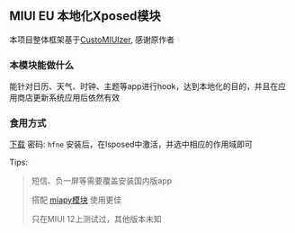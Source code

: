 ## MIUI EU 本地化Xposed模块
本项目整体框架基于[CustoMIUIzer](https://code.highspec.ru/Mikanoshi/CustoMIUIzer), 感谢原作者
### 本模块能做什么
能针对日历、天气、时钟、主题等app进行hook，达到本地化的目的，并且在应用商店更新系统应用后依然有效
### 食用方式
[下载](https://tpsx.lanzoui.com/b01zwocid) 密码: `hfne`
安装后，在lsposed中激活，并选中相应的作用域即可

Tips:
> 短信、负一屏等需要覆盖安装国内版app
> 
> 搭配 [miapy模块](https://github.com/MonwF/mipay-extract) 使用更佳
> 
> 只在MIUI 12上测试过，其他版本未知

